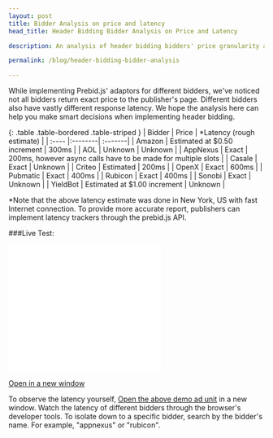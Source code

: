 ```yaml
---
layout: post
title: Bidder Analysis on price and latency
head_title: Header Bidding Bidder Analysis on Price and Latency

description: An analysis of header bidding bidders' price granularity and latency report.

permalink: /blog/header-bidding-bidder-analysis

---
```


While implementing Prebid.js' adaptors for different bidders, we've noticed not all bidders return exact price to the publisher's page. Different bidders also have vastly different response latency. We hope the analysis here can help you make smart decisions when implementing header bidding. 

{: .table .table-bordered .table-striped }
|	Bidder |	Price 	|	*Latency (rough estimate)   |
| :----  |:--------| :-------|
| Amazon | Estimated at $0.50 increment | 300ms |
| AOL | Unknown | Unknown |
| AppNexus | Exact | 200ms, however async calls have to be made for multiple slots |
| Casale | Exact | Unknown | 
| Criteo | Estimated | 200ms |
| OpenX | Exact | 600ms |
| Pubmatic | Exact | 400ms |
| Rubicon | Exact | 400ms |
| Sonobi | Exact | Unknown |
| YieldBot | Estimated at $1.00 increment | Unknown |

*Note that the above latency estimate was done in New York, US with fast Internet connection. To provide more accurate report, publishers can implement latency trackers through the prebid.js API.

###Live Test:

<iframe src="{{ site.github.url }}/header-bidding-demo.html" width="300" height="250" frameborder="0" scrolling="no"></iframe>

<a href="{{ site.github.url }}/header-bidding-demo.html" target="_blank" class="btn btn-default">Open in a new window</a>

To observe the latency yourself, <a href="{{ site.github.url }}/header-bidding-demo.html" target="_blank">Open the above demo ad unit</a> in a new window. Watch the latency of different bidders through the browser's developer tools. To isolate down to a specific bidder, search by the bidder's name. For example, "appnexus" or "rubicon".

